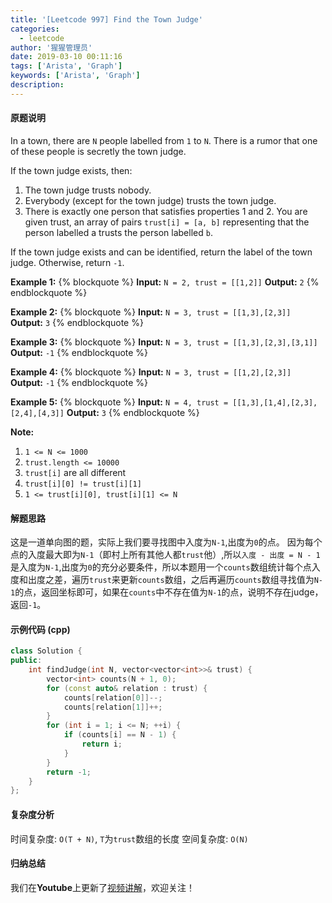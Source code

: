 ```yaml
---
title: '[Leetcode 997] Find the Town Judge'
categories:
  - leetcode
author: '猩猩管理员'
date: 2019-03-10 00:11:16
tags: ['Arista', 'Graph']
keywords: ['Arista', 'Graph']
description:
---
```

#### 原题说明
In a town, there are `N` people labelled from `1` to `N`.  There is a rumor that one of these people is secretly the town judge.

If the town judge exists, then:
1. The town judge trusts nobody.
2. Everybody (except for the town judge) trusts the town judge.
3. There is exactly one person that satisfies properties 1 and 2.
You are given trust, an array of pairs `trust[i] = [a, b]` representing that the person labelled a trusts the person labelled `b`.

If the town judge exists and can be identified, return the label of the town judge.  Otherwise, return `-1`.

**Example 1:**
{% blockquote %}
**Input:** `N = 2, trust = [[1,2]]`
**Output:** `2`
{% endblockquote %}

**Example 2:**
{% blockquote %}
**Input:** `N = 3, trust = [[1,3],[2,3]]`
**Output:** `3`
{% endblockquote %}

**Example 3:**
{% blockquote %}
**Input:** `N = 3, trust = [[1,3],[2,3],[3,1]]`
**Output:** `-1`
{% endblockquote %}

**Example 4:**
{% blockquote %}
**Input:** `N = 3, trust = [[1,2],[2,3]]`
**Output:** `-1`
{% endblockquote %}

**Example 5:**
{% blockquote %}
**Input:** `N = 4, trust = [[1,3],[1,4],[2,3],[2,4],[4,3]]`
**Output:** `3`
{% endblockquote %}

**Note:**
1. `1 <= N <= 1000`
2. `trust.length <= 10000`
3. `trust[i]` are all different
4. `trust[i][0] != trust[i][1]`
5. `1 <= trust[i][0], trust[i][1] <= N`

#### 解题思路
这是一道单向图的题，实际上我们要寻找图中入度为`N-1`,出度为`0`的点。
因为每个点的入度最大即为`N-1`（即村上所有其他人都`trust`他）,所以`入度 - 出度 = N - 1`是入度为`N-1`,出度为`0`的充分必要条件，所以本题用一个`counts`数组统计每个点入度和出度之差，遍历`trust`来更新`counts`数组，之后再遍历`counts`数组寻找值为`N-1`的点，返回坐标即可，如果在`counts`中不存在值为`N-1`的点，说明不存在judge，返回`-1`。

#### 示例代码 (cpp)
```cpp
class Solution {
public:
    int findJudge(int N, vector<vector<int>>& trust) {
        vector<int> counts(N + 1, 0);
        for (const auto& relation : trust) {
            counts[relation[0]]--;
            counts[relation[1]]++;
        }
        for (int i = 1; i <= N; ++i) {
            if (counts[i] == N - 1) {
                return i;
            }
        }
        return -1;
    }
};
```

#### 复杂度分析
时间复杂度: `O(T + N)`, `T`为`trust`数组的长度
空间复杂度: `O(N)`

#### 归纳总结
我们在**Youtube**上更新了[视频讲解](https://youtu.be/clkmS3_AP2w)，欢迎关注！